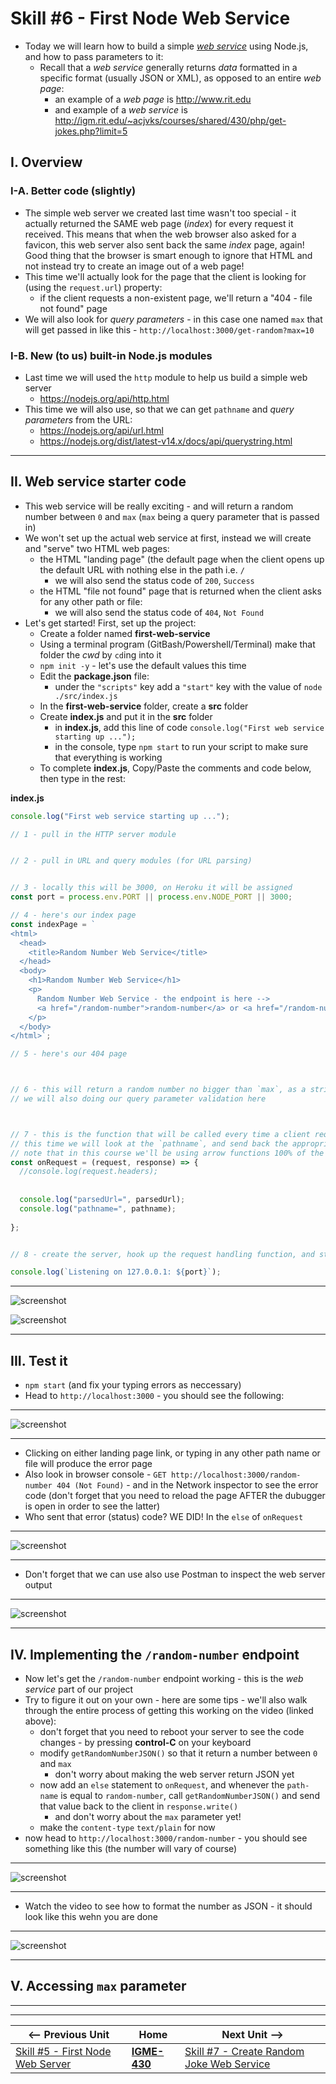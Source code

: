 # Skill #6 - First Node Web Service

- Today we will learn how to build a simple [*web service*](https://www.tutorialspoint.com/webservices/what_are_web_services.htm) using Node.js, and how to pass parameters to it:
  - Recall that a *web service* generally returns *data* formatted in a specific format (usually JSON or XML), as opposed to an entire *web page*:
    - an example of a *web page* is http://www.rit.edu
    - and example of a *web service* is http://igm.rit.edu/~acjvks/courses/shared/430/php/get-jokes.php?limit=5

## I. Overview

### I-A. Better code (slightly)

- The simple web server we created last time wasn't too special - it actually returned the SAME web page (*index*) for every request it received. This means that when the web browser also asked for a favicon, this web server also sent back the same *index* page, again! Good thing that the browser is smart enough to ignore that HTML and not instead try to create an image out of a web page!
- This time we'll actually look for the page that the client is looking for (using the `request.url`) property:
  - if the client requests a non-existent page, we'll return a "404 - file not found" page
- We will also look for *query parameters* - in this case one named `max` that will get passed in like this - `http://localhost:3000/get-random?max=10`

### I-B. New (to us) built-in Node.js modules
- Last time we will used the `http` module to help us build a simple web server
  - https://nodejs.org/api/http.html
- This time we will also use, so that we can get `pathname` and *query parameters* from the URL: 
  - https://nodejs.org/api/url.html
  - https://nodejs.org/dist/latest-v14.x/docs/api/querystring.html

<hr>

## II. Web service starter code
- This web service will be really exciting - and will return a random number between `0` and `max` (`max` being a query parameter that is passed in)
- We won't set up the actual web service at first, instead we will create and "serve" two HTML web pages:
  - the HTML "landing page" (the default page when the client opens up the default URL with nothing else in the path i.e. `/`
    - we will also send the status code of `200`, `Success`
  - the HTML "file not found" page that is returned when the client asks for any other path or file:
    - we will also send the status code of `404`, `Not Found`
- Let's get started! First, set up the project:
  - Create a folder named **first-web-service**
  - Using a terminal program (GitBash/Powershell/Terminal) make that folder the *cwd* by `cd`ing into it
  - `npm init -y` - let's use the default values this time
  - Edit the **package.json** file:
    - under the `"scripts"` key add a `"start"` key with the value of `node ./src/index.js`
  - In the **first-web-service** folder, create a **src** folder
  - Create **index.js** and put it in the **src** folder
    - in **index.js**, add this line of code `console.log("First web service starting up ...");`
    - in the console, type `npm start` to run your script to make sure that everything is working
  - To complete **index.js**, Copy/Paste the comments and code below, then type in the rest:
   
**index.js**

```js
console.log("First web service starting up ...");

// 1 - pull in the HTTP server module


// 2 - pull in URL and query modules (for URL parsing)


// 3 - locally this will be 3000, on Heroku it will be assigned
const port = process.env.PORT || process.env.NODE_PORT || 3000;

// 4 - here's our index page
const indexPage = `
<html>
  <head>
    <title>Random Number Web Service</title>
  </head>
  <body>
    <h1>Random Number Web Service</h1>
    <p>
      Random Number Web Service - the endpoint is here --> 
      <a href="/random-number">random-number</a> or <a href="/random-number?max=10">random-number?max=10</a>
    </p>
  </body>
</html>`;

// 5 - here's our 404 page



// 6 - this will return a random number no bigger than `max`, as a string
// we will also doing our query parameter validation here



// 7 - this is the function that will be called every time a client request comes in
// this time we will look at the `pathname`, and send back the appropriate page
// note that in this course we'll be using arrow functions 100% of the time in our server-side code
const onRequest = (request, response) => {
  //console.log(request.headers);
 
 
  console.log("parsedUrl=", parsedUrl);
  console.log("pathname=", pathname);
   
};


// 8 - create the server, hook up the request handling function, and start listening on `port`

console.log(`Listening on 127.0.0.1: ${port}`);
```

<hr>

![screenshot](_images/ss-25.png)

![screenshot](_images/ss-26.png)

<hr>

## III. Test it

- `npm start` (and fix your typing errors as neccessary)
- Head to `http://localhost:3000` - you should see the following:

<hr> 

![screenshot](_images/ss-27.png)
  
<hr>

- Clicking on either landing page link, or typing in any other path name or file will produce the error page
- Also look in browser console - `GET http://localhost:3000/random-number 404 (Not Found)`  - and in the Network inspector to see the error code (don't forget that you need to reload the page AFTER the dubugger is open in order to see the latter)
- Who sent that error (status) code? WE DID! In the `else` of `onRequest`

<hr> 

![screenshot](_images/ss-28.png)
  
<hr>

- Don't forget that we can use also use Postman to inspect the web server output 

<hr> 

![screenshot](_images/ss-29.png)
  
<hr>

## IV. Implementing the `/random-number` endpoint 

- Now let's get the `/random-number` endpoint working - this is the *web service* part of our project
- Try to figure it out on your own - here are some tips - we'll also walk through the entire process of getting this working on the video (linked above):
  - don't forget that you need to reboot your server to see the code changes - by pressing **control-C** on your keyboard
  - modify `getRandomNumberJSON()` so that it return a number between `0` and `max`
    - don't worry about making the web server return JSON yet
  - now add an `else` statement to `onRequest`, and whenever the `path-name` is equal to `random-number`, call `getRandomNumberJSON()` and send that value back to the client in `response.write()`
    - and don't worry about the `max` parameter yet!
  - make the `content-type` `text/plain` for now
 - now head to `http://localhost:3000/random-number` - you should see something like this (the number will vary of course)
  
 <hr> 

![screenshot](_images/ss-30.png)
  
<hr>

- Watch the video to see how to format the number as JSON - it should look like this wehn you are done

 <hr> 

![screenshot](_images/ss-31.png)
  
<hr>

## V. Accessing `max` parameter 



<hr><hr>

| <-- Previous Unit | Home | Next Unit -->
| --- | --- | --- 
|   [Skill #5 - First Node Web Server](5-first-node-web-server.md) |  [**IGME-430**](../) | [Skill #7 - Create Random Joke Web Service](7-create-random-joke-web-service.md)
